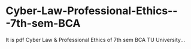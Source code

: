 # Cyber-Law-Professional-Ethics---7th-sem-BCA
It is pdf Cyber Law &amp; Professional Ethics of 7th sem BCA TU University...
